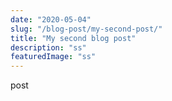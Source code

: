 ```yaml
---
date: "2020-05-04"
slug: "/blog-post/my-second-post/"
title: "My second blog post"
description: "ss"
featuredImage: "ss"
---
```

post